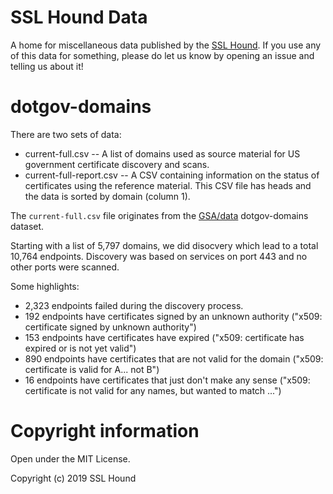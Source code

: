# SSL Hound Data

A home for miscellaneous data published by the [SSL Hound](https://www.sslhound.com/). If you use any of this data for something, please do let us know by opening an issue and telling us about it!

# dotgov-domains

There are two sets of data:

* current-full.csv -- A list of domains used as source material for US government certificate discovery and scans.
* current-full-report.csv -- A CSV containing information on the status of certificates using the reference material. This CSV file has heads and the data is sorted by domain (column 1).

The `current-full.csv` file originates from the [GSA/data](https://github.com/GSA/data) dotgov-domains dataset.

Starting with a list of 5,797 domains, we did disocvery which lead to a total 10,764 endpoints. Discovery was based on services on port 443 and no other ports were scanned.

Some highlights:

* 2,323 endpoints failed during the discovery process.
* 192 endpoints have certificates signed by an unknown authority ("x509: certificate signed by unknown authority")
* 153 endpoints have certificates have expired ("x509: certificate has expired or is not yet valid")
* 890 endpoints have certificates that are not valid for the domain ("x509: certificate is valid for A... not B")
* 16 endpoints have certificates that just don't make any sense ("x509: certificate is not valid for any names, but wanted to match ...")

# Copyright information

Open under the MIT License.

Copyright (c) 2019 SSL Hound
